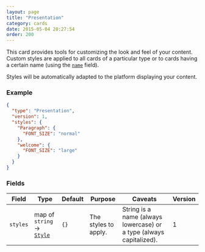 ```yaml
---
layout: page
title: "Presentation"
category: cards
date: 2015-05-04 20:27:54
order: 200
---
```


This card provides tools for customizing the look and feel of your content. Custom styles are applied to all cards of a particular type or to cards having a certain name (using the [`name`][2] field).

Styles will be automatically adapted to the platform displaying your content.

### Example

````json
{
  "type": "Presentation",
  "version": 1,
  "styles": {
    "Paragraph": {
      "FONT_SIZE": "normal"
    },
    "welcome": {
      "FONT_SIZE": "large"
    }
  }
}
````

### Fields

| Field | Type | Default | Purpose | Caveats | Version |
| ----- | ---- | ------- | ------- | ------- | ------- |
| `styles` | map of `string` &rarr; [`Style`][1] | `{}` | The styles to apply. | String is a name (always lowercase) or a type (always capitalized). | 1 |

[1]: /cards/styles.html
[2]: /cards/common-fields.html
